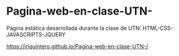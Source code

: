 # Pagina-web-en-clase-UTN-

Página estática desarrollada durante la clase de UTN: HTML-CSS-JAVASCRIPTS-JQUERY

https://iriquintero.github.io/Pagina-web-en-clase-UTN-/
